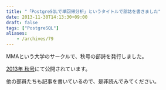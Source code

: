 ```yaml
---
title: "「PostgreSQLで単回帰分析」というタイトルで部誌を書きました"
date: 2013-11-30T14:13:30+09:00
draft: false
tags: ["PostgreSQL"]
aliases:
    - /archives/79
---
```


MMAという大学のサークルで、秋号の部詩を発行しました。
[2013年 秋号](http://wiki.mma.club.uec.ac.jp/Booklet#A2013.2BXnQ_.2BectT9w-)にて公開されています。

他の部員たちも記事を書いているので、是非読んでみてください。


